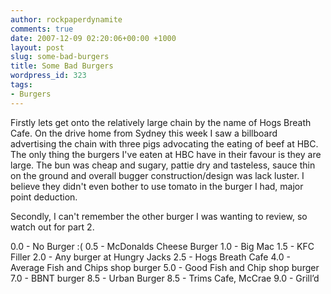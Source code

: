 ```yaml
---
author: rockpaperdynamite
comments: true
date: 2007-12-09 02:20:06+00:00 +1000
layout: post
slug: some-bad-burgers
title: Some Bad Burgers
wordpress_id: 323
tags:
- Burgers
---
```


Firstly lets get onto the relatively large chain by the name of Hogs Breath Cafe. On the drive home from Sydney this week I saw a billboard advertising the chain with three pigs advocating the eating of beef at HBC. The only thing the burgers I've eaten at HBC have in their favour is they are large. The bun was cheap and sugary, pattie dry and tasteless, sauce thin on the ground and overall bugger construction/design was lack luster. I believe they didn't even bother to use tomato in the burger I had, major point deduction.

Secondly, I can't remember the other burger I was wanting to review, so watch out for part 2.

0.0 - No Burger :(
0.5 - McDonalds Cheese Burger
1.0 - Big Mac
1.5 - KFC Filler
2.0 - Any burger at Hungry Jacks
2.5 - Hogs Breath Cafe
4.0 - Average Fish and Chips shop burger
5.0 - Good Fish and Chip shop burger
7.0 - BBNT burger
8.5 - Urban Burger
8.5 - Trims  Cafe, McCrae
9.0 - Grill’d
